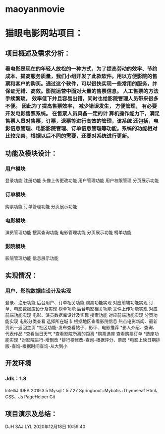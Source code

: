 # maoyanmovie
# 猫眼电影网站项目：
## 项目概述及需求分析：
###     看电影是现在的年轻人放松的一种方式，为了提高劳动的效率、节约成本、提高服务质量，我们小组开发了此款软件。用以方便影院的售票和客户的购买。通过这个软件，可以很快实现一些常用的服务，并保证无错、高效。影院运营中面对大量的售票信息。 人工售票的方法手续繁琐， 效率低下并且容易出错，同时也给影院管理人员带来很多不便。  因此为了提高售票效率， 减少错误发生， 方便管理， 有必要开发电影售票系统。 在售票人员具备一定的计 算机操作能力下，满足售票人员对售票，订票，退票等进行高效的管理，该系统 还包括，电影信息管理、电影影院管理、订单信息管理等功能。系统的功能相对 比较完善，根据以后不同的需要，还要对系统进行更新。
## 功能及模块设计：
### 用户模块
登录功能
注册功能
头像上传更改功能
用户管理功能
用户权限管理
分页展示功能
### 订单模块
购票功能
订单管理功能
分页展示功能
### 电影模块
演员管理功能
搜索查询功能
电影管理功能
分页展示功能
榜单功能
### 影院模块
影院管理功能
信息展示功能


## 实现情况：
### 用户、影院数据库设计及实现
登录、注册功能
后台用户、订单相关功能
购票功能实现
对应前端功能实现
订单、电影数据库设计及实现
榜单功能
后台电影相关功能
文件上传功能实现
对应前端功能实现
电影、演员数据库设计及实现
搜索功能
对应前端功能实现
分页功能实现
电影分类查看
选择所在城市
根据地区查看影院信息
热点电影新闻、最新资讯—返回主页
*社区功能-发布查看帖子、影评、电影推荐
*影人介绍、查询、代表作品
*查看当日天气
*查看影院所离的距离
*购票选座
查看购票订单
*选座功能实现
*对影院进行-增删改
*排行榜修改-查询-根据评分、票房
*电影上映日期排版-查询-根据时间查询-从大到小

## 开发环境
### Jdk：1.8
IntelliJ IDEA 2019.3.5
Mysql：5.7.27
Springboot+Mybatis+Thymeleaf
Html、CSS、Js
PageHelper
Git

## 项目演示及总结：
DJH SAJ LYL
2020年12月18日 10:59:40
